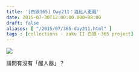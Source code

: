 ```yaml
---
title: '[白狼365] Day211：酒比人更醒'
date: 2015-07-30T12:00:00.000+08:00
draft: false
aliases: [ "/2015/07/365-day211.html" ]
tags : [collections - zaku II 白狼・365 project]
---
```


[![](https://farm1.staticflickr.com/461/20109548311_348227810c_z.jpg)](https://farm1.staticflickr.com/461/20109548311_348227810c_z.jpg)

請問有沒有「醒人器」？